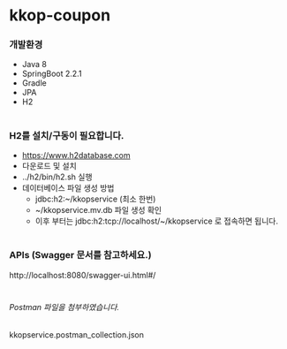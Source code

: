 # kkop-coupon

### 개발환경
* Java 8
* SpringBoot 2.2.1
* Gradle 
* JPA
* H2
#


### H2를 설치/구동이 필요합니다.
* https://www.h2database.com
* 다운로드 및 설치
* ../h2/bin/h2.sh 실행
* 데이터베이스 파일 생성 방법
  * jdbc:h2:~/kkopservice (최소 한번)
  * ~/kkopservice.mv.db 파일 생성 확인
  * 이후 부터는 jdbc:h2:tcp://localhost/~/kkopservice 로 접속하면 됩니다. 
#

### APIs (Swagger 문서를 참고하세요.)
http://localhost:8080/swagger-ui.html#/

#


###### Postman 파일을 첨부하였습니다. 
kkopservice.postman_collection.json


